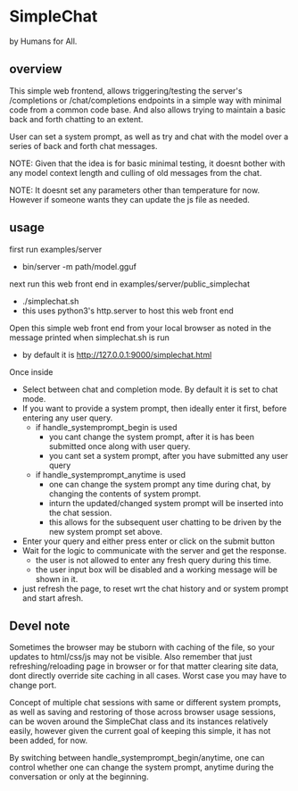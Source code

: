 
# SimpleChat

by Humans for All.

## overview

This simple web frontend, allows triggering/testing the server's /completions or /chat/completions endpoints
in a simple way with minimal code from a common code base. And also allows trying to maintain a basic back
and forth chatting to an extent.

User can set a system prompt, as well as try and chat with the model over a series of back and forth chat
messages.

NOTE: Given that the idea is for basic minimal testing, it doesnt bother with any model context length and
culling of old messages from the chat.

NOTE: It doesnt set any parameters other than temperature for now. However if someone wants they can update
the js file as needed.

## usage

first run examples/server
* bin/server -m path/model.gguf

next run this web front end in examples/server/public_simplechat
* ./simplechat.sh
* this uses python3's http.server to host this web front end

Open this simple web front end from your local browser as noted in the message printed when simplechat.sh is run
* by default it is http://127.0.0.1:9000/simplechat.html

Once inside
* Select between chat and completion mode. By default it is set to chat mode.
* If you want to provide a system prompt, then ideally enter it first, before entering any user query.
  * if handle_systemprompt_begin is used
    * you cant change the system prompt, after it is has been submitted once along with user query.
    * you cant set a system prompt, after you have submitted any user query
  * if handle_systemprompt_anytime is used
    * one can change the system prompt any time during chat, by changing the contents of system prompt.
    * inturn the updated/changed system prompt will be inserted into the chat session.
    * this allows for the subsequent user chatting to be driven by the new system prompt set above.
* Enter your query and either press enter or click on the submit button
* Wait for the logic to communicate with the server and get the response.
  * the user is not allowed to enter any fresh query during this time.
  * the user input box will be disabled and a working message will be shown in it.
* just refresh the page, to reset wrt the chat history and or system prompt and start afresh.


## Devel note

Sometimes the browser may be stuborn with caching of the file, so your updates to html/css/js
may not be visible. Also remember that just refreshing/reloading page in browser or for that
matter clearing site data, dont directly override site caching in all cases. Worst case you may
have to change port.

Concept of multiple chat sessions with same or different system prompts, as well as saving and
restoring of those across browser usage sessions, can be woven around the SimpleChat class and
its instances relatively easily, however given the current goal of keeping this simple, it has
not been added, for now.

By switching between handle_systemprompt_begin/anytime, one can control whether one can change
the system prompt, anytime during the conversation or only at the beginning.
